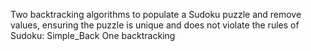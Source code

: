 Two backtracking algorithms to populate a Sudoku puzzle and remove values, ensuring the puzzle is unique and does not violate the rules of 
Sudoku: Simple_Back One backtracking 
